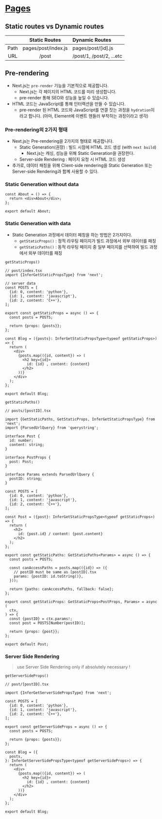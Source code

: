 # [Pages](https://nextjs.org/docs/basic-features/pages)

## Static routes vs Dynamic routes

|      |    Static Routes    | Dynamic Routes           |
| :--: | :-----------------: | :----------------------- |
| Path | pages/post/index.js | pages/post/[id].js       |
| URL  |        /post        | /post/1, /post/2, ...etc |

## Pre-rendering

- Next.js는 `pre-render` 기능을 기본적으로 제공합니다.
  - Next.js는 각 페이지의 HTML 코드를 미리 생성합니다.
  - pre-render 통해 SEO와 성능을 높일 수 있습니다.
- HTML 코드는 JavaScript를 통해 인터랙션을 만들 수 있습니다.
  - pre-render 된 HTML 코드와 JavaScript를 연결 짓는 과정을 `hydration`이라고 합니다.
    (아마, Element에 이벤트 헨들러 부착하는 과정이라고 생각)

### Pre-rendering의 2가지 형태

- Next.js는 Pre-rendering을 2가지의 형태로 제공합니다.
  - Static Generation(권장) : 빌드 시점에 HTML 코드 생성 (with `next build`)
    - Next.js는 캐싱, 성능을 위해 Static Generation을 권장한다.
  - Server-side Rendering : 페이지 요청 시 HTML 코드 생성
- 추가로, 데이터 패칭을 위해 Client-side rendering을 Static Generation 또는 Server-side Rendering과 함꼐 사용할 수 있다.

### Static Generation without data

```tsx
const About = () => {
  return <div>About</div>;
};

export default About;
```

### Static Generation with data

- Static Generation 과정에서 데이터 페칭을 하는 방법은 2가지이다.
  - `getStaticProps()` : 정적 라우팅 페이지가 빌드 과정에서 외부 데이터를 패칭
  - `getStaticPaths()` : 동적 라우팅 페이지 중 일부 페이지를 선택하여 빌드 과정에서 외부 데이터를 패칭

`getStaticProps()`

```tsx
// post/index.tsx
import {InferGetStaticPropsType} from 'next';

// server data
const POSTS = [
  {id: 0, content: 'python'},
  {id: 1, content: 'javascript'},
  {id: 2, content: 'C++'},
];

export const getStaticProps = async () => {
  const posts = POSTS;

  return {props: {posts}};
};

const Blog = ({posts}: InferGetStaticPropsType<typeof getStaticProps>) => {
  return (
    <div>
      {posts.map(({id, content}) => (
        <h2 key={id}>
          id: {id} , content: {content}
        </h2>
      ))}
    </div>
  );
};

export default Blog;
```

`getStaticPaths()`

```tsx
// posts/[postID].tsx

import {GetStaticPaths, GetStaticProps, InferGetStaticPropsType} from 'next';
import {ParsedUrlQuery} from 'querystring';

interface Post {
  id: number;
  content: string;
}

interface PostProps {
  post: Post;
}

interface Params extends ParsedUrlQuery {
  postID: string;
}

const POSTS = [
  {id: 0, content: 'python'},
  {id: 1, content: 'javascript'},
  {id: 2, content: 'C++'},
];

const Post = ({post}: InferGetStaticPropsType<typeof getStaticProps>) => {
  return (
    <h2>
      id: {post.id} / content: {post.content}
    </h2>
  );
};

export const getStaticPaths: GetStaticPaths<Params> = async () => {
  const posts = POSTS;

  const canAccessPaths = posts.map(({id}) => ({
    // postID must be same as [postID].tsx
    params: {postID: id.toString()},
  }));

  return {paths: canAccessPaths, fallback: false};
};

export const getStaticProps: GetStaticProps<PostProps, Params> = async (
  ctx,
) => {
  const {postID} = ctx.params!;
  const post = POSTS[Number(postID)];

  return {props: {post}};
};

export default Post;
```

### Server Side Rendering

> use Server Side Rendering only if absolutely necessary !

`getServerSideProps()`

```tsx
// post/[postID].tsx

import {InferGetServerSidePropsType} from 'next';

const POSTS = [
  {id: 0, content: 'python'},
  {id: 1, content: 'javascript'},
  {id: 2, content: 'C++'},
];

export const getServerSideProps = async () => {
  const posts = POSTS;

  return {props: {posts}};
};

const Blog = ({
  posts,
}: InferGetServerSidePropsType<typeof getServerSideProps>) => {
  return (
    <div>
      {posts.map(({id, content}) => (
        <h2 key={id}>
          id: {id} , content: {content}
        </h2>
      ))}
    </div>
  );
};

export default Blog;
```
